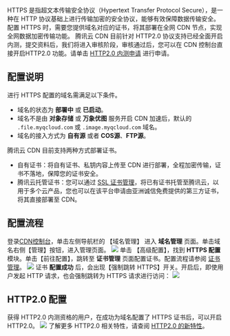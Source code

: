 HTTPS 是指超文本传输安全协议（Hypertext Transfer Protocol Secure），是一种在 HTTP 协议基础上进行传输加密的安全协议，能够有效保障数据传输安全。配置 HTTPS 时，需要您提供域名对应的证书，将其部署在全网 CDN 节点，实现全网数据加密传输功能。
腾讯云 CDN 目前针对 HTTP2.0 协议支持已经全面开启内测，提交资料后，我们将进入审核阶段，审核通过后，您可以在 CDN 控制台直接开启HTTP2.0 功能。请单击 [HTTP2.0 内测申请](https://cloud.tencent.com/act/apply/cdn_http2) 进行申请。

## 配置说明
进行 HTTPS 配置的域名需满足以下条件。
- 域名的状态为 **部署中** 或 **已启动**。
- 域名不是由 **对象存储** 或 **万象优图** 服务开启 CDN 加速后，默认的 ```.file.myqcloud.com``` 或 ```.image.myqcloud.com``` 域名。
- 域名的接入方式为 **自有源** 或者 **COS源**、**FTP源**。

腾讯云 CDN 目前支持两种方式部署证书。
- 自有证书：将自有证书、私钥内容上传至 CDN 进行部署，全程加密传输，证书不落地，保障您的证书安全。
- 腾讯云托管证书：您可以通过 [SSL 证书管理](https://console.cloud.tencent.com/ssl)，将已有证书托管至腾讯云，以用于多个云产品，您也可以在该平台申请由亚洲诚信免费提供的第三方证书，将其直接部署至 CDN。

## 配置流程
登录[CDN控制台](https://console.cloud.tencent.com/cdn)，单击左侧导航栏的 【域名管理】 进入 **域名管理** 页面。单击域名右侧【管理】按钮，进入管理页面。
![](https://mc.qcloudimg.com/static/img/e00f952c13452a5c94274111455ca8dd/manage.png)
单击 【高级配置】，找到 **HTTPS 配置** 模块。单击【前往配置】，跳转至 **证书管理** 页面配置证书。配置流程请参阅 [证书管理](https://cloud.tencent.com/document/product/228/6303)。
![](https://mc.qcloudimg.com/static/img/9d7a91913410853bfe1b04c75b5f9791/https_configuration.png)
证书 **配置成功** 后，会出现【强制跳转 HTTPS】开关。开启后，即使用户发起 HTTP 请求，也会强制跳转为 HTTPS 请求进行访问：
![](https://mc.qcloudimg.com/static/img/8dc758129896bef56c85a8528371e9e7/force_https.png)

## HTTP2.0 配置
获得 HTTP2.0 内测资格的用户，在成功为域名配置了 HTTPS 证书后，可以开启 HTTP2.0。
![](https://mc.qcloudimg.com/static/img/30c160c9102a38893f51e6e0060d158d/HTTP2.0.png)
了解更多 HTTP2.0 相关特性，请查阅 [HTTP2.0 的新特性](https://cloud.tencent.com/community/article/541321)。